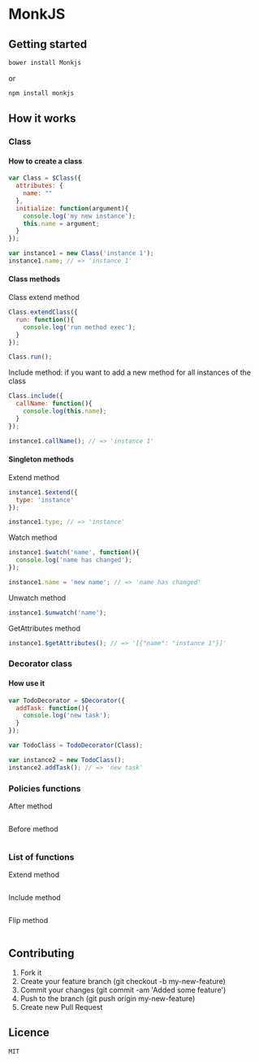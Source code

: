 MonkJS
======
## Getting started
```javascript
bower install Monkjs
```
or
```javascript
npm install monkjs
```
## How it works
### Class
#### How to create a class
```javascript
var Class = $Class({
  attributes: {
    name: ""
  },
  initialize: function(argument){
    console.log('my new instance');
    this.name = argument;
  }
});

var instance1 = new Class('instance 1');
instance1.name; // => 'instance 1'
```
#### Class methods
Class extend method
```javascript
Class.extendClass({
  run: function(){
    console.log('run method exec');
  }
});

Class.run();
```
Include method: if you want to add a new method for all instances of the class
```javascript
Class.include({
  callName: function(){
    console.log(this.name);
  }
});

instance1.callName(); // => 'instance 1'
```
#### Singleton methods
Extend method
```javascript
instance1.$extend({
  type: 'instance'
});

instance1.type; // => 'instance'
```
Watch method
```javascript
instance1.$watch('name', function(){
  console.log('name has changed');
});

instance1.name = 'new name'; // => 'name has changed'
```
Unwatch method
```javascript
instance1.$unwatch('name');
```
GetAttributes method
```javascript
instance1.$getAttributes(); // => '[{"name": "instance 1"}]'
```
### Decorator class
#### How use it
```javascript
var TodoDecorator = $Decorator({
  addTask: function(){
    console.log('new task');
  }
});

var TodoClass = TodoDecorator(Class);

var instance2 = new TodoClass();
instance2.addTask(); // => 'new task'
```
### Policies functions
After method
```javascript
```
Before method
```javascript
```
### List of functions
Extend method
```javascript
```
Include method
```javascript
```
Flip method
```javascript
```
## Contributing
1. Fork it
2. Create your feature branch (git checkout -b my-new-feature)
3. Commit your changes (git commit -am 'Added some feature')
4. Push to the branch (git push origin my-new-feature)
5. Create new Pull Request

## Licence
```
MIT
```
